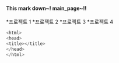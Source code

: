 #### This mark down~! main_page~!!
*프로젝트 1 
*프로젝트 2 
*프로젝트 3 
*프로젝트 4 
```c
<html>
<head>
<title></title>
</head>
</html>
```